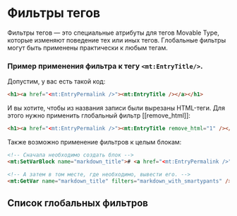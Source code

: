 # Фильтры тегов

Фильтры тегов — это специальные атрибуты для тегов Movable Type, которые изменяют поведение тех или иных тегов.
Глобальные фильтры могут быть применены практически к любым тегам.

### Пример применения фильтра к тегу `<mt:EntryTitle/>`.

Допустим, у вас есть такой код:
```html
<h1><a href="<mt:EntryPermalink />"><mt:EntryTitle /></a></h1>
```

И вы хотите, чтобы из названия записи были вырезаны HTML-теги. Для этого нужно применить глобальный фильтр [[remove_html]]:
```html
<h1><a href="<mt:EntryPermalink />"><mt:EntryTitle remove_html="1" /></a></h1>
```

Также возможно применение фильтров к целым блокам:
```html
<!-- Сначала необходимо создать блок -->
<mt:SetVarBlock name="markdown_title"># <a href="<mt:EntryPermalink />"><mt:EntryTitle /></a></mt:SetVarBlock>

<!-- А затем в том месте, где необходимо, вывести его. -->
<mt:GetVar name="markdown_title" filters="markdown_with_smartypants" />
```


## Список глобальных фильтров


